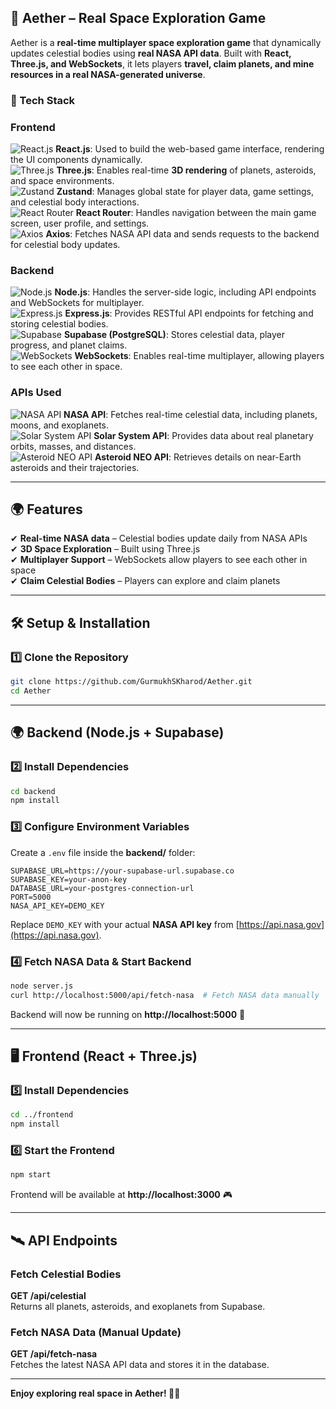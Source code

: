 ## **🌌 Aether – Real Space Exploration Game**  
Aether is a **real-time multiplayer space exploration game** that dynamically updates celestial bodies using **real NASA API data**. Built with **React, Three.js, and WebSockets**, it lets players **travel, claim planets, and mine resources in a real NASA-generated universe**.

### **🚀 Tech Stack**  
### **Frontend**  
![React.js](https://img.shields.io/badge/React.js-61DAFB?style=for-the-badge&logo=react&logoColor=white) **React.js**: Used to build the web-based game interface, rendering the UI components dynamically.  
![Three.js](https://img.shields.io/badge/Three.js-000000?style=for-the-badge&logo=three.js&logoColor=white) **Three.js**: Enables real-time **3D rendering** of planets, asteroids, and space environments.  
![Zustand](https://img.shields.io/badge/Zustand-FF9900?style=for-the-badge&logo=zustand&logoColor=white) **Zustand**: Manages global state for player data, game settings, and celestial body interactions.  
![React Router](https://img.shields.io/badge/React_Router-CA4245?style=for-the-badge&logo=react-router&logoColor=white) **React Router**: Handles navigation between the main game screen, user profile, and settings.  
![Axios](https://img.shields.io/badge/Axios-5A29E4?style=for-the-badge&logo=axios&logoColor=white) **Axios**: Fetches NASA API data and sends requests to the backend for celestial body updates.  

### **Backend**  
![Node.js](https://img.shields.io/badge/Node.js-339933?style=for-the-badge&logo=nodedotjs&logoColor=white) **Node.js**: Handles the server-side logic, including API endpoints and WebSockets for multiplayer.  
![Express.js](https://img.shields.io/badge/Express.js-000000?style=for-the-badge&logo=express&logoColor=white) **Express.js**: Provides RESTful API endpoints for fetching and storing celestial bodies.  
![Supabase](https://img.shields.io/badge/Supabase-3ECF8E?style=for-the-badge&logo=supabase&logoColor=white) **Supabase (PostgreSQL)**: Stores celestial data, player progress, and planet claims.  
![WebSockets](https://img.shields.io/badge/WebSockets-FF4500?style=for-the-badge&logo=websocket&logoColor=white) **WebSockets**: Enables real-time multiplayer, allowing players to see each other in space.  

### **APIs Used**  
![NASA API](https://img.shields.io/badge/NASA_API-4285F4?style=for-the-badge&logo=nasa&logoColor=white) **NASA API**: Fetches real-time celestial data, including planets, moons, and exoplanets.  
![Solar System API](https://img.shields.io/badge/Solar_System_API-FFD700?style=for-the-badge&logo=space&logoColor=white) **Solar System API**: Provides data about real planetary orbits, masses, and distances.  
![Asteroid NEO API](https://img.shields.io/badge/Asteroid_NEO_API-FF5733?style=for-the-badge&logo=meteor&logoColor=white) **Asteroid NEO API**: Retrieves details on near-Earth asteroids and their trajectories.  

---

## **🌍 Features**
✔ **Real-time NASA data** – Celestial bodies update daily from NASA APIs  
✔ **3D Space Exploration** – Built using Three.js  
✔ **Multiplayer Support** – WebSockets allow players to see each other in space  
✔ **Claim Celestial Bodies** – Players can explore and claim planets  

---

## **🛠 Setup & Installation**
### **1️⃣ Clone the Repository**
```sh
git clone https://github.com/GurmukhSKharod/Aether.git
cd Aether
```

---

## **🌍 Backend (Node.js + Supabase)**
### **2️⃣ Install Dependencies**
```sh
cd backend
npm install
```

### **3️⃣ Configure Environment Variables**
Create a `.env` file inside the **backend/** folder:
```
SUPABASE_URL=https://your-supabase-url.supabase.co
SUPABASE_KEY=your-anon-key
DATABASE_URL=your-postgres-connection-url
PORT=5000
NASA_API_KEY=DEMO_KEY
```
Replace `DEMO_KEY` with your actual **NASA API key** from [https://api.nasa.gov](https://api.nasa.gov).

### **4️⃣ Fetch NASA Data & Start Backend**
```sh
node server.js
curl http://localhost:5000/api/fetch-nasa  # Fetch NASA data manually
```
Backend will now be running on **http://localhost:5000** 🚀

---

## **🖥 Frontend (React + Three.js)**
### **5️⃣ Install Dependencies**
```sh
cd ../frontend
npm install
```

### **6️⃣ Start the Frontend**
```sh
npm start
```
Frontend will be available at **http://localhost:3000** 🎮

---

## **🛰 API Endpoints**
### **Fetch Celestial Bodies**
**GET /api/celestial**  
Returns all planets, asteroids, and exoplanets from Supabase.

### **Fetch NASA Data (Manual Update)**
**GET /api/fetch-nasa**  
Fetches the latest NASA API data and stores it in the database.

---


**Enjoy exploring real space in Aether! 🌌✨**
